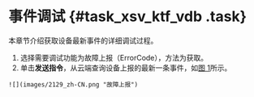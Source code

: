 # 事件调试 {#task_xsv_ktf_vdb .task}

本章节介绍获取设备最新事件的详细调试过程。

1.   选择需要调试功能为故障上报（ErrorCode），方法为获取。 
2.   单击**发送指令**，从云端查询设备上报的最新一条事件，如[图 1](#fig_hl4_4hj_vdb)所示。 

    ![](images/2129_zh-CN.png "故障上报")


